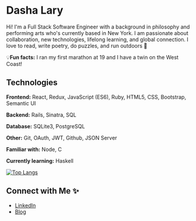 # Dasha Lary

<div style='font-family:inter;'>

<p style='font-family:inter;'> Hi! I'm a Full Stack Software Engineer with a background in philosophy and performing arts who's currently based in New York. I am passionate about collaboration, new technologies, lifelong learning, and global connection. I love to read, write poetry, do puzzles, and run outdoors 🌱 </p>


 💡**Fun facts:** I ran my first marathon at 19 and I have a twin on the West Coast! 

## Technologies

**Frontend:** React, Redux, JavaScript (ES6), Ruby, HTML5, CSS, Bootstrap, Semantic UI

**Backend:** Rails, Sinatra, SQL

**Database:** SQLite3, PostgreSQL

**Other:** Git, OAuth, JWT, Github, JSON Server


**Familiar with:** Node, C

**Currently learning:** Haskell


[![Top Langs](https://github-readme-stats.vercel.app/api/top-langs/?username=dashalary&layout=compact&langs_count=8)](https://github.com/anuraghazra/github-readme-stats)



## Connect with Me ✨

- [LinkedIn](https://www.linkedin.com/in/dasha-lary/)
- [Blog](https://dasha-lary.medium.com)

</div>

<!--
**dashalary/dashalary** is a ✨ _special_ ✨ repository because its `README.md` (this file) appears on your GitHub profile.

Here are some ideas to get you started:

- 🔭 I’m currently working on ...
- 🌱 I’m currently learning ...
- 👯 I’m looking to collaborate on ...
- 🤔 I’m looking for help with ...
- 💬 Ask me about ...
- 📫 How to reach me: ...
- 😄 Pronouns: ...
- ⚡ Fun fact: ...
-->
